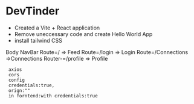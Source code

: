 # DevTinder


- Created a Vite + React application
- Remove uneccessary code and create Hello World App
- install tailwind CSS




Body 
     NavBar
     Route=/  => Feed
     Route=/login => Login
     Route=/Connections =>Connections
     Router-=/profile => Profile



     axios 
     cors
     config
     credentials:true,
     orign:""
     in forntend:with credentials:true